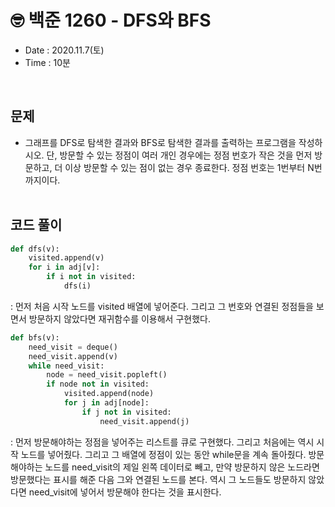 # 🤓 백준 1260 - DFS와 BFS
- Date : 2020.11.7(토)
- Time : 10분
<br>

## 문제

- 그래프를 DFS로 탐색한 결과와 BFS로 탐색한 결과를 출력하는 프로그램을 작성하시오. 단, 방문할 수 있는 정점이 여러 개인 경우에는 정점 번호가 작은 것을 먼저 방문하고, 더 이상 방문할 수 있는 점이 없는 경우 종료한다. 정점 번호는 1번부터 N번까지이다.
<br><br>

## 코드 풀이

```python
def dfs(v):
    visited.append(v)
    for i in adj[v]:
        if i not in visited:
            dfs(i)
```
: 먼저 처음 시작 노드를 visited 배열에 넣어준다. 그리고 그 번호와 연결된 정점들을 보면서 방문하지 않았다면 재귀함수를 이용해서 구현했다.

```python
def bfs(v):
    need_visit = deque()
    need_visit.append(v)
    while need_visit:
        node = need_visit.popleft()
        if node not in visited:
            visited.append(node)
            for j in adj[node]:
                if j not in visited:
                    need_visit.append(j)
```
: 먼저 방문해야하는 정점을 넣어주는 리스트를 큐로 구현했다. 그리고 처음에는 역시 시작 노드를 넣어줬다. 그리고 그 배열에 정점이 있는 동안 while문을 계속 돌아줬다. 방문해야하는 노드를 need_visit의 제일 왼쪽 데이터로 빼고, 만약 방문하지 않은 노드라면 방문했다는 표시를 해준 다음 그와 연결된 노드를 본다. 역시 그 노드들도 방문하지 않았다면 need_visit에 넣어서 방문해야 한다는 것을 표시한다. 